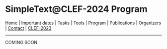 # SimpleText@CLEF-2024 Program

[Home](./) | [Important dates](./dates) | [Tasks](./tasks)  | [Tools](./tools) | 
[Program](./program) | [Publications](./publications) | [Organizers](./organizers) | [Contact](./contact) | [CLEF-2023](https://simpletext-project.com/2023/clef/)

---


COMING SOON
